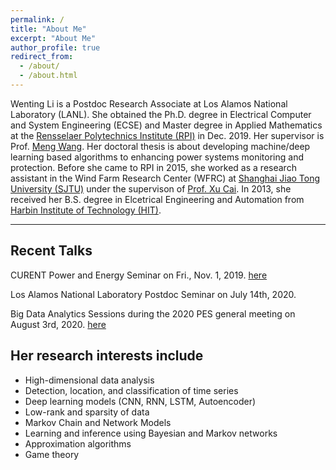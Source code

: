 ```yaml
---
permalink: /
title: "About Me"
excerpt: "About Me"
author_profile: true
redirect_from: 
  - /about/
  - /about.html
---
```

Wenting Li is a Postdoc Research Associate at Los Alamos National Laboratory (LANL). She obtained the Ph.D. degree in  Electrical Computer and System Engineering (ECSE) and Master degree in Applied Mathematics at the [Rensselaer Polytechnics Institute (RPI)](https://www.rpi.edu/) in Dec. 2019.  Her supervisor is Prof. [Meng Wang](https://ecse.rpi.edu/~wang/). Her doctoral thesis is about developing machine/deep learning based algorithms to enhancing power systems monitoring and protection. Before she came to RPI in 2015, she worked as a research assistant in the Wind Farm Research Center (WFRC) at [Shanghai Jiao Tong University (SJTU)](http://en.sjtu.edu.cn/) under the supervison of [Prof. Xu Cai](http://eei.sjtu.edu.cn/en/Show.aspx?info_id=433&info_lb=329&flag=282). In 2013, she received her B.S. degree in Elcetrical Engineering and Automation from [Harbin Institute of Technology (HIT)](http://en.hit.edu.cn/). 

---
## Recent Talks
CURENT Power and Energy Seminar on Fri., Nov. 1, 2019. [here](https://curent.utk.edu/news/press-releases/wenting-li-rpi-give-curent-power-and-energy-seminar-fri-nov-1/)

Los Alamos National Laboratory Postdoc Seminar on July 14th, 2020.

Big Data Analytics Sessions during the 2020 PES general meeting on August 3rd, 2020. [here](https://pes-gm.org/2020/)

## Her research interests include
* High-dimensional data analysis
* Detection,  location, and classification of time series 
* Deep learning models (CNN, RNN, LSTM, Autoencoder) 
* Low-rank and sparsity of data
* Markov Chain and Network Models
* Learning and inference using Bayesian and Markov networks 
* Approximation algorithms 
* Game theory

